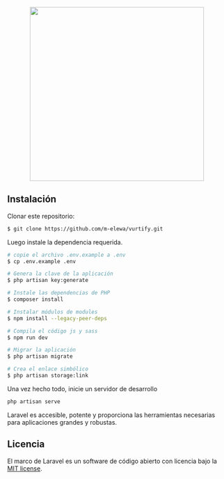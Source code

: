 <p align="center"><a href="https://laravel.com" target="_blank"><img src="https://raw.githubusercontent.com/laravel/art/master/logo-lockup/5%20SVG/2%20CMYK/1%20Full%20Color/laravel-logolockup-cmyk-red.svg" width="400"></a></p>

## Instalación

Clonar este repositorio:

```bash
$ git clone https://github.com/m-elewa/vurtify.git
```

Luego instale la dependencia requerida.

```bash
# copie el archivo .env.example a .env
$ cp .env.example .env

# Genera la clave de la aplicación
$ php artisan key:generate

# Instale las dependencias de PHP
$ composer install

# Instalar módulos de modules
$ npm install --legacy-peer-deps

# Compila el código js y sass
$ npm run dev

# Migrar la aplicación
$ php artisan migrate

# Crea el enlace simbólico
$ php artisan storage:link
```

Una vez hecho todo, inicie un servidor de desarrollo

``` bash
php artisan serve
```

Laravel es accesible, potente y proporciona las herramientas necesarias para aplicaciones grandes y robustas.

## Licencia

El marco de Laravel es un software de código abierto con licencia bajo la [MIT license](https://opensource.org/licenses/MIT).
